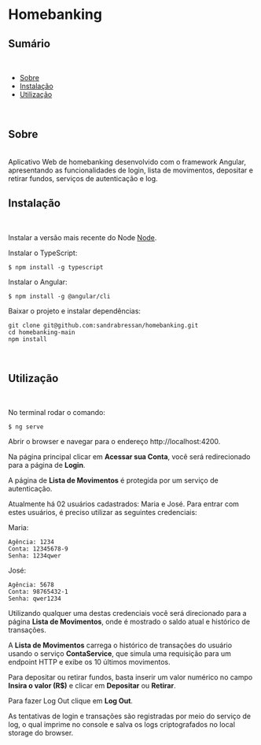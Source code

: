 # Homebanking

## Sumário

<br>

- [Sobre](#Sobre)
- [Instalação](#Instalação)
- [Utilização](#Utilização)

<br>

## Sobre
<br>
Aplicativo Web de homebanking desenvolvido com o framework Angular, apresentando as funcionalidades de login, lista de movimentos, depositar e retirar fundos, serviços de autenticação e log. 

<br>

## Instalação
<br>

Instalar a versão mais recente do Node [Node](https://nodejs.org/en/).

Instalar o TypeScript:

```
$ npm install -g typescript
```

Instalar o Angular:
```
$ npm install -g @angular/cli
```

Baixar o projeto e instalar dependências:

```
git clone git@github.com:sandrabressan/homebanking.git
cd homebanking-main
npm install
```
<br>

## Utilização
<br>

No terminal rodar o comando:

```
$ ng serve
```
Abrir o browser e navegar para o endereço   http://localhost:4200.

Na página principal clicar em **Acessar sua Conta**, você será redirecionado para a página de **Login**.

A página de **Lista de Movimentos** é protegida por um serviço de autenticação.

Atualmente há 02 usuários cadastrados: Maria e José. Para entrar com estes usuários, é preciso utilizar as seguintes credenciais:

Maria: 

```
Agência: 1234
Conta: 12345678-9
Senha: 1234qwer
```
José:

```
Agência: 5678
Conta: 98765432-1
Senha: qwer1234
```
Utilizando qualquer uma destas credenciais você será direcionado para a página **Lista de Movimentos**, onde é mostrado o saldo atual e histórico de transações.

A **Lista de Movimentos** carrega o histórico de transações do usuário usando o serviço **ContaService**, que simula uma requisição para um endpoint HTTP e exibe os 10 últimos movimentos.

Para depositar ou retirar fundos, basta inserir um valor numérico no campo **Insira o valor (R$)** e clicar em **Depositar** ou **Retirar**.

Para fazer Log Out clique em **Log Out**.

As tentativas de login e transações são registradas por meio do serviço de log, o qual imprime no console e salva os logs criptografados no local storage do browser.


